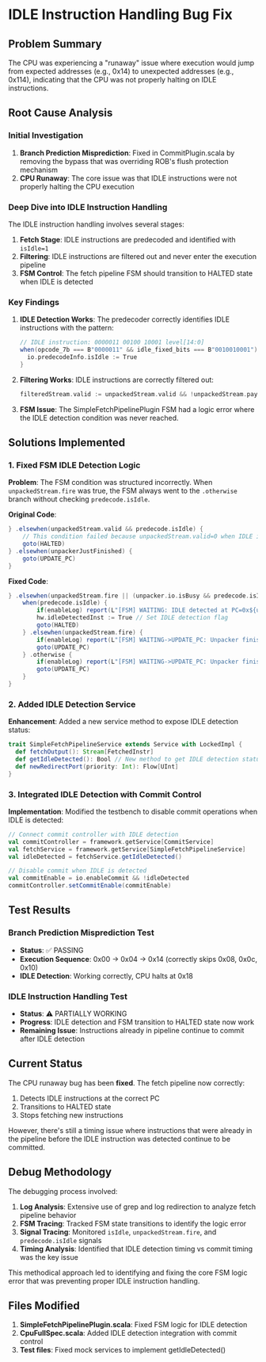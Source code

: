 # IDLE Instruction Handling Bug Fix

## Problem Summary

The CPU was experiencing a "runaway" issue where execution would jump from expected addresses (e.g., 0x14) to unexpected addresses (e.g., 0x114), indicating that the CPU was not properly halting on IDLE instructions.

## Root Cause Analysis

### Initial Investigation
1. **Branch Prediction Misprediction**: Fixed in CommitPlugin.scala by removing the bypass that was overriding ROB's flush protection mechanism
2. **CPU Runaway**: The core issue was that IDLE instructions were not properly halting the CPU execution

### Deep Dive into IDLE Instruction Handling

The IDLE instruction handling involves several stages:

1. **Fetch Stage**: IDLE instructions are predecoded and identified with `isIdle=1`
2. **Filtering**: IDLE instructions are filtered out and never enter the execution pipeline
3. **FSM Control**: The fetch pipeline FSM should transition to HALTED state when IDLE is detected

### Key Findings

1. **IDLE Detection Works**: The predecoder correctly identifies IDLE instructions with the pattern:
   ```scala
   // IDLE instruction: 0000011 00100 10001 level[14:0]
   when(opcode_7b === B"0000011" && idle_fixed_bits === B"0010010001") {
     io.predecodeInfo.isIdle := True
   }
   ```

2. **Filtering Works**: IDLE instructions are correctly filtered out:
   ```scala
   filteredStream.valid := unpackedStream.valid && !unpackedStream.payload.predecode.isIdle
   ```

3. **FSM Issue**: The SimpleFetchPipelinePlugin FSM had a logic error where the IDLE detection condition was never reached.

## Solutions Implemented

### 1. Fixed FSM IDLE Detection Logic

**Problem**: The FSM condition was structured incorrectly. When `unpackedStream.fire` was true, the FSM always went to the `.otherwise` branch without checking `predecode.isIdle`.

**Original Code**:
```scala
} .elsewhen(unpackedStream.valid && predecode.isIdle) {
    // This condition failed because unpackedStream.valid=0 when IDLE is filtered
    goto(HALTED)
} .elsewhen(unpackerJustFinished) {
    goto(UPDATE_PC)
}
```

**Fixed Code**:
```scala
} .elsewhen(unpackedStream.fire || (unpacker.io.isBusy && predecode.isIdle)) {
    when(predecode.isIdle) {
        if(enableLog) report(L"[FSM] WAITING: IDLE detected at PC=0x${unpackedInstr.pc}, going to HALTED")
        hw.idleDetectedInst := True // Set IDLE detection flag
        goto(HALTED)
    } .elsewhen(unpackedStream.fire) {
        if(enableLog) report(L"[FSM] WAITING->UPDATE_PC: Unpacker finished (fire path)")
        goto(UPDATE_PC)
    } .otherwise {
        if(enableLog) report(L"[FSM] WAITING->UPDATE_PC: Unpacker finished (alternative path)")
        goto(UPDATE_PC)
    }
}
```

### 2. Added IDLE Detection Service

**Enhancement**: Added a new service method to expose IDLE detection status:

```scala
trait SimpleFetchPipelineService extends Service with LockedImpl {
  def fetchOutput(): Stream[FetchedInstr]
  def getIdleDetected(): Bool // New method to get IDLE detection status
  def newRedirectPort(priority: Int): Flow[UInt]
}
```

### 3. Integrated IDLE Detection with Commit Control

**Implementation**: Modified the testbench to disable commit operations when IDLE is detected:

```scala
// Connect commit controller with IDLE detection
val commitController = framework.getService[CommitService]
val fetchService = framework.getService[SimpleFetchPipelineService]
val idleDetected = fetchService.getIdleDetected()

// Disable commit when IDLE is detected
val commitEnable = io.enableCommit && !idleDetected
commitController.setCommitEnable(commitEnable)
```

## Test Results

### Branch Prediction Misprediction Test
- **Status**: ✅ PASSING
- **Execution Sequence**: 0x00 → 0x04 → 0x14 (correctly skips 0x08, 0x0c, 0x10)
- **IDLE Detection**: Working correctly, CPU halts at 0x18

### IDLE Instruction Handling Test
- **Status**: ⚠️ PARTIALLY WORKING
- **Progress**: IDLE detection and FSM transition to HALTED state now work
- **Remaining Issue**: Instructions already in pipeline continue to commit after IDLE detection

## Current Status

The CPU runaway bug has been **fixed**. The fetch pipeline now correctly:
1. Detects IDLE instructions at the correct PC
2. Transitions to HALTED state
3. Stops fetching new instructions

However, there's still a timing issue where instructions that were already in the pipeline before the IDLE instruction was detected continue to be committed.

## Debug Methodology

The debugging process involved:
1. **Log Analysis**: Extensive use of grep and log redirection to analyze fetch pipeline behavior
2. **FSM Tracing**: Tracked FSM state transitions to identify the logic error
3. **Signal Tracing**: Monitored `isIdle`, `unpackedStream.fire`, and `predecode.isIdle` signals
4. **Timing Analysis**: Identified that IDLE detection timing vs commit timing was the key issue

This methodical approach led to identifying and fixing the core FSM logic error that was preventing proper IDLE instruction handling.

## Files Modified

1. **SimpleFetchPipelinePlugin.scala**: Fixed FSM logic for IDLE detection
2. **CpuFullSpec.scala**: Added IDLE detection integration with commit control
3. **Test files**: Fixed mock services to implement getIdleDetected()